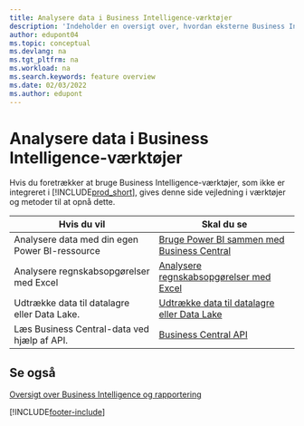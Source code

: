 ```yaml
---
title: Analysere data i Business Intelligence-værktøjer
description: 'Indeholder en oversigt over, hvordan eksterne Business Intelligence-værktøjer kan interagere med Business Central-data.'
author: edupont04
ms.topic: conceptual
ms.devlang: na
ms.tgt_pltfrm: na
ms.workload: na
ms.search.keywords: feature overview
ms.date: 02/03/2022
ms.author: edupont
---
```

# Analysere data i Business Intelligence-værktøjer

Hvis du foretrækker at bruge Business Intelligence-værktøjer, som ikke er integreret i [!INCLUDE[prod_short](includes/prod_short.md)], gives denne side vejledning i værktøjer og metoder til at opnå dette.

| Hvis du vil | Skal du se |
| --- | --- |
|Analysere data med din egen Power BI-ressource| [Bruge Power BI sammen med Business Central](admin-powerbi.md) |
|Analysere regnskabsopgørelser med Excel| [Analysere regnskabsopgørelser med Excel](finance-analyze-excel.md) |
|Udtrække data til datalagre eller Data Lake. |[Udtrække data til datalagre eller Data Lake](/dynamics365/business-central/dev-itpro/performance/performance-developer#efficient-extracts-to-data-lakes-or-data-warehouses)|
|Læs Business Central-data ved hjælp af API.| [Business Central API](/dynamics365/business-central/dev-itpro/api-reference/v2.0/)|

## Se også

[Oversigt over Business Intelligence og rapportering](reports-use-reports.md)


[!INCLUDE[footer-include](includes/footer-banner.md)]